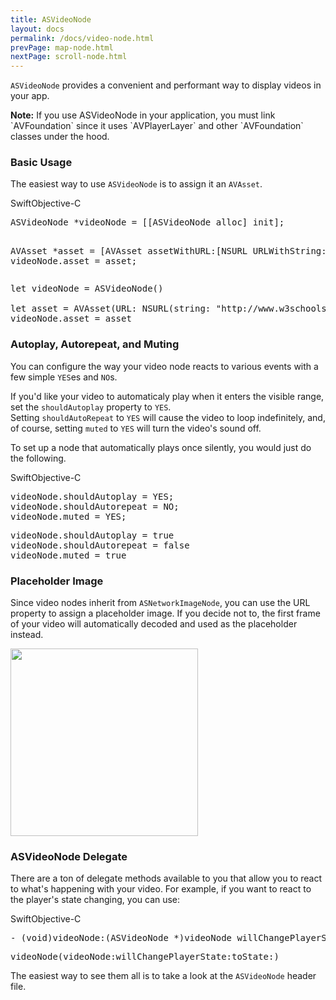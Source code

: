 ```yaml
---
title: ASVideoNode
layout: docs
permalink: /docs/video-node.html
prevPage: map-node.html
nextPage: scroll-node.html
---
```


`ASVideoNode` provides a convenient and performant way to display videos in your app.  

<div class = "note"><strong>Note:</strong> If you use ASVideoNode in your application, you must link `AVFoundation` since it uses `AVPlayerLayer` and other `AVFoundation` classes under the hood.</div>

### Basic Usage

The easiest way to use `ASVideoNode` is to assign it an `AVAsset`.

<div class = "highlight-group">
<span class="language-toggle"><a data-lang="swift" class="swiftButton">Swift</a><a data-lang="objective-c" class = "active objcButton">Objective-C</a></span>

<div class = "code">
<pre lang="objc" class="objcCode">
ASVideoNode *videoNode = [[ASVideoNode alloc] init];

AVAsset *asset = [AVAsset assetWithURL:[NSURL URLWithString:@"http://www.w3schools.com/html/mov_bbb.mp4"]];
videoNode.asset = asset;
</pre>

<pre lang="swift" class = "swiftCode hidden">
let videoNode = ASVideoNode()

let asset = AVAsset(URL: NSURL(string: "http://www.w3schools.com/html/mov_bbb.mp4"))
videoNode.asset = asset
</pre>
</div>
</div>

### Autoplay, Autorepeat, and Muting

You can configure the way your video node reacts to various events with a few simple `YES`es and `NO`s.

If you'd like your video to automaticaly play when it enters the visible range, set the `shouldAutoplay` property to `YES`.  
Setting `shouldAutoRepeat` to `YES` will cause the video to loop indefinitely, and, of course, setting `muted` to `YES` will turn the video's sound off.

To set up a node that automatically plays once silently, you would just do the following.

<div class = "highlight-group">
<span class="language-toggle"><a data-lang="swift" class="swiftButton">Swift</a><a data-lang="objective-c" class = "active objcButton">Objective-C</a></span>

<div class = "code">
<pre lang="objc" class="objcCode">
videoNode.shouldAutoplay = YES;
videoNode.shouldAutorepeat = NO;
videoNode.muted = YES;
</pre>
<pre lang="swift" class = "swiftCode hidden">
videoNode.shouldAutoplay = true
videoNode.shouldAutorepeat = false
videoNode.muted = true
</pre>
</div>
</div>

### Placeholder Image

Since video nodes inherit from `ASNetworkImageNode`, you can use the URL property to assign a placeholder image.  If you decide not to, the first frame of your video will automatically decoded and used as the placeholder instead.

<img width = "300" src = "/static/video.gif"/>


### ASVideoNode Delegate

There are a ton of delegate methods available to you that allow you to react to what's happening with your video.  For example, if you want to react to the player's state changing, you can use:

<div class = "highlight-group">
<span class="language-toggle"><a data-lang="swift" class="swiftButton">Swift</a><a data-lang="objective-c" class = "active objcButton">Objective-C</a></span>

<div class = "code">
<pre lang="objc" class="objcCode">
- (void)videoNode:(ASVideoNode *)videoNode willChangePlayerState:(ASVideoNodePlayerState)state toState:(ASVideoNodePlayerState)toState;
</pre>
<pre lang="swift" class = "swiftCode hidden">
videoNode(videoNode:willChangePlayerState:toState:)
</pre>
</div>
</div>

The easiest way to see them all is to take a look at the `ASVideoNode` header file.

